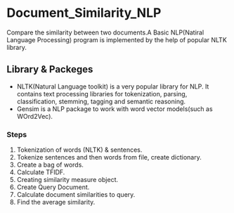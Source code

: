 # Document_Similarity_NLP
Compare the similarity between two documents.A Basic NLP(Natiral Language Processing) program is implemented by the help of popular NLTK library.

## Library & Packeges
- NLTK(Natural Language toolkit) is a very popular library for NLP. It contains text processing libraries for tokenization, parsing, classification, stemming, tagging and semantic reasoning.
- Gensim is a NLP package to work with word vector models(such as WOrd2Vec). 

### Steps 
1) Tokenization of words (NLTK) & sentences.
2) Tokenize sentences and then words from file, create dictionary.
3) Create a bag of words.
4) Calculate TFIDF.
5) Creating similarity measure object.
6) Create Query Document.
7) Calculate document similarities to query.
8) Find the average similarity.


